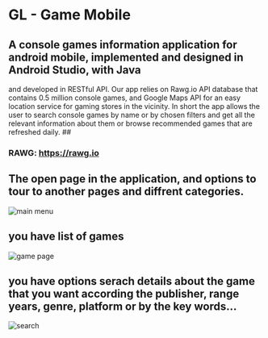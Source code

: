 
# GL - Game Mobile

## A console games information application for android mobile, implemented and designed in Android Studio, with Java
   and developed in RESTful API. Our app relies on Rawg.io API database that contains 0.5 million console games, and
   Google Maps API for an easy location service for gaming stores in the vicinity. In short the app allows the user to
   search console games by name or by chosen filters and get all the relevant information about them or browse
   recommended games that are refreshed daily. ##
### RAWG:  https://rawg.io 

## The open page in the application, and options to tour to another pages and diffrent categories.
![main menu](https://user-images.githubusercontent.com/36056001/127822109-5666a1d8-af66-4cae-b6c6-ff69aa67d47a.png)

## you have list of games
![game page](https://user-images.githubusercontent.com/36056001/127822294-140cf6a9-f0ee-4118-a5d5-4e234f537326.png)

## you have options serach details about the game that you want according the publisher, range years, genre, platform or by the key words...
![search](https://user-images.githubusercontent.com/36056001/127822472-9bb3ef1a-9894-4734-a8fb-63026d841daf.png)
